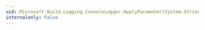 ```yaml
---
uid: Microsoft.Build.Logging.ConsoleLogger.ApplyParameter(System.String,System.String)
internalonly: False
---
```

